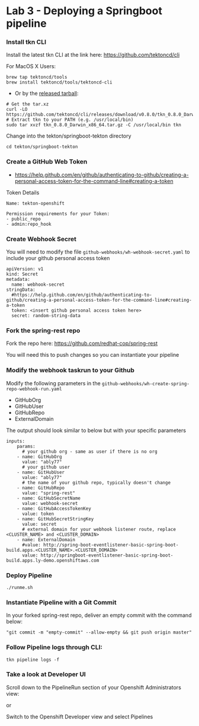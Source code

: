# Lab 3 - Deploying a Springboot pipeline

### Install tkn CLI

Install the latest tkn CLI at the link here: https://github.com/tektoncd/cli

For MacOS X Users:
```
brew tap tektoncd/tools
brew install tektoncd/tools/tektoncd-cli
```
- Or by the [released tarball](https://github.com/tektoncd/cli/releases/download/v0.8.0/tkn_0.8.0_Darwin_x86_64.tar.gz):

```
# Get the tar.xz
curl -LO https://github.com/tektoncd/cli/releases/download/v0.8.0/tkn_0.8.0_Darwin_x86_64.tar.gz
# Extract tkn to your PATH (e.g. /usr/local/bin)
sudo tar xvzf tkn_0.8.0_Darwin_x86_64.tar.gz -C /usr/local/bin tkn
```

Change into the tekton/springboot-tekton directory
```
cd tekton/springboot-tekton
```

### Create a GitHub Web Token
- https://help.github.com/en/github/authenticating-to-github/creating-a-personal-access-token-for-the-command-line#creating-a-token

Token Details
```
Name: tekton-openshift

Permission requirements for your Token:
- public_repo
- admin:repo_hook
```

### Create Webhook Secret
You will need to modify the file `github-webhooks/wh-webhook-secret.yaml` to include your github personal access token
```
apiVersion: v1
kind: Secret
metadata:
  name: webhook-secret
stringData:
  #https://help.github.com/en/github/authenticating-to-github/creating-a-personal-access-token-for-the-command-line#creating-a-token
  token: <insert github personal access token here>
  secret: random-string-data
```

### Fork the spring-rest repo
Fork the repo here: https://github.com/redhat-cop/spring-rest

You will need this to push changes so you can instantiate your pipeline


### Modify the webhook taskrun to your Github
Modify the following parameters in the `github-webhooks/wh-create-spring-repo-webhook-run.yaml`
- GitHubOrg
- GitHubUser
- GitHubRepo
- ExternalDomain

The output should look similar to below but with your specific parameters
```
inputs:
    params:
      # your github org - same as user if there is no org
    - name: GitHubOrg
      value: "ably77"
      # your github user
    - name: GitHubUser
      value: "ably77"
      # the name of your github repo, typically doesn't change
    - name: GitHubRepo
      value: "spring-rest"
    - name: GitHubSecretName
      value: webhook-secret
    - name: GitHubAccessTokenKey
      value: token
    - name: GitHubSecretStringKey
      value: secret
      # external domain for your webhook listener route, replace <CLUSTER_NAME> and <CLUSTER_DOMAIN>
    - name: ExternalDomain
      #value: http://spring-boot-eventlistener-basic-spring-boot-build.apps.<CLUSTER_NAME>.<CLUSTER_DOMAIN>
      value: http://springboot-eventlistener-basic-spring-boot-build.apps.ly-demo.openshiftaws.com
```

### Deploy Pipeline
```
./runme.sh
```

### Instantiate Pipeline with a Git Commit
In your forked spring-rest repo, deliver an empty commit with the command below:
```
"git commit -m "empty-commit" --allow-empty && git push origin master"
```

### Follow Pipeline logs through CLI:
```
tkn pipeline logs -f
```

### Take a look at Developer UI
Scroll down to the PipelineRun section of your Openshift Administrators view:

or

Switch to the Openshift Developer view and select Pipelines
